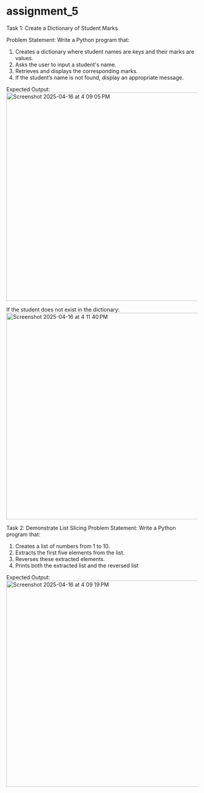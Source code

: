# assignment_5

 
Task 1: Create a Dictionary of Student Marks

Problem Statement: Write a Python program that:
1.   Creates a dictionary where student names are keys and their marks are values.
2.   Asks the user to input a student's name.
3.   Retrieves and displays the corresponding marks.
4.   If the student’s name is not found, display an appropriate message.


Expected Output:
  <img width="548" alt="Screenshot 2025-04-16 at 4 09 05 PM" src="https://github.com/user-attachments/assets/f08508eb-f03d-4cd5-864b-e1eccf4bc583" />

 
If the student does not exist in the dictionary:
<img width="543" alt="Screenshot 2025-04-16 at 4 11 40 PM" src="https://github.com/user-attachments/assets/fee13237-9684-40b5-bb08-cd59ba3878ef" />



Task 2: Demonstrate List Slicing 
Problem Statement: Write a Python program that:
1.   Creates a list of numbers from 1 to 10.
2.   Extracts the first five elements from the list.
3.   Reverses these extracted elements.
4.   Prints both the extracted list and the reversed list
 
Expected Output:
<img width="542" alt="Screenshot 2025-04-16 at 4 09 19 PM" src="https://github.com/user-attachments/assets/594e7afe-54f5-400c-9995-4fad2f04dc35" />
